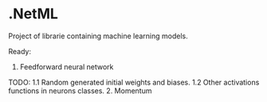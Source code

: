 # .NetML
Project of librarie containing machine learning models.

Ready:
1. Feedforward neural network

TODO:
1.1 Random generated initial weights and biases.
1.2 Other activations functions in neurons classes.
2. Momentum
